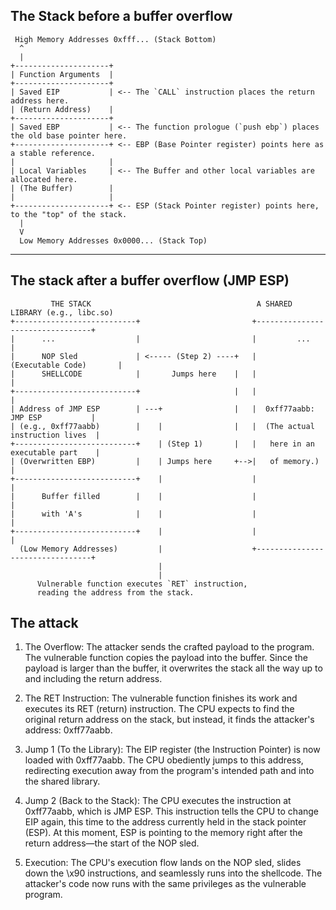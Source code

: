 ## The Stack before a buffer overflow
```
 High Memory Addresses 0xfff... (Stack Bottom)
  ^
  |
+---------------------+
| Function Arguments  |
+---------------------+
| Saved EIP           | <-- The `CALL` instruction places the return address here.
| (Return Address)    |
+---------------------+
| Saved EBP           | <-- The function prologue (`push ebp`) places the old base pointer here.
+---------------------+ <-- EBP (Base Pointer register) points here as a stable reference.
|                     |
| Local Variables     | <-- The Buffer and other local variables are allocated here.
| (The Buffer)        |
|                     |
+---------------------+ <-- ESP (Stack Pointer register) points here, to the "top" of the stack.
  |
  V
  Low Memory Addresses 0x0000... (Stack Top)
```

---

## The stack after a buffer overflow (JMP ESP)
```
         THE STACK                                     A SHARED LIBRARY (e.g., libc.so)
+---------------------------+                         +---------------------------------+
|      ...                  |                         |         ...                     |
|      NOP Sled             | <----- (Step 2) ----+   |         (Executable Code)       |
|      SHELLCODE            |       Jumps here    |   |                                 |
+---------------------------+                     |   |                                 |
| Address of JMP ESP        | ---+                |   |  0xff77aabb:  JMP ESP           |
| (e.g., 0xff77aabb)        |    |                |   |  (The actual instruction lives  |
+---------------------------+    | (Step 1)       |   |   here in an executable part    |
| (Overwritten EBP)         |    | Jumps here     +-->|   of memory.)                   |
+---------------------------+    |                    |                                 |
|      Buffer filled        |    |                    |                                 |
|      with 'A's            |    |                    |                                 |
+---------------------------+    |                    |                                 |
  (Low Memory Addresses)         |                    +---------------------------------+
                                 |
                                 |
      Vulnerable function executes `RET` instruction,
      reading the address from the stack.
```
## The attack
1. The Overflow: The attacker sends the crafted payload to the program. The vulnerable function copies the payload into the buffer. Since the payload is larger than the buffer, it overwrites the stack all the way up to and including the return address.

2. The RET Instruction: The vulnerable function finishes its work and executes its RET (return) instruction. The CPU expects to find the original return address on the stack, but instead, it finds the attacker's address: 0xff77aabb.

3. Jump 1 (To the Library): The EIP register (the Instruction Pointer) is now loaded with 0xff77aabb. The CPU obediently jumps to this address, redirecting execution away from the program's intended path and into the shared library.

4. Jump 2 (Back to the Stack): The CPU executes the instruction at 0xff77aabb, which is JMP ESP. This instruction tells the CPU to change EIP again, this time to the address currently held in the stack pointer (ESP). At this moment, ESP is pointing to the memory right after the return address—the start of the NOP sled.

5. Execution: The CPU's execution flow lands on the NOP sled, slides down the \x90 instructions, and seamlessly runs into the shellcode. The attacker's code now runs with the same privileges as the vulnerable program.
